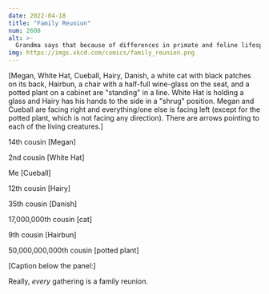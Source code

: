 ```yaml
---
date: 2022-04-18
title: "Family Reunion"
num: 2608
alt: >-
  Grandma says that because of differences in primate and feline lifespans, the cat is actually my 17,000,000th cousin 14,000,000 times removed.
img: https://imgs.xkcd.com/comics/family_reunion.png
---
```

[Megan, White Hat, Cueball, Hairy, Danish, a white cat with black patches on its back, Hairbun, a chair with a half-full wine-glass on the seat, and a potted plant on a cabinet are "standing" in a line. White Hat is holding a glass and Hairy has his hands to the side in a "shrug" position. Megan and Cueball are facing right and everything/one else is facing left (except for the potted plant, which is not facing any direction). There are arrows pointing to each of the living creatures.]

14th cousin [Megan]

2nd cousin [White Hat]

Me [Cueball]

12th cousin [Hairy]

35th cousin [Danish]

17,000,000th cousin [cat]

9th cousin [Hairbun]

50,000,000,000th cousin [potted plant]

[Caption below the panel:]

Really, *every* gathering is a family reunion.